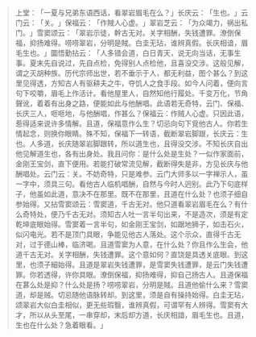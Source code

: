 > 上堂：​「一夏与兄弟东语西话，看翠岩眉毛在么？​」长庆云：​「生也。​」云门云：​「关。​」保福云：​「作賊人心虚。​」翠岩芝云：​「为众竭力，祸出私门。​」雪窦颂云：​「翠岩示徒，幹古无对。关字相酬，失钱遭罪。潦倒保福，抑扬难得。唠唠翠岩，分明是賊。白圭无玷，谁辨真假。长庆相谙，眉毛生也。​」圜悟勤拈云：​「人多错会道，白日青天，说无向当话，无事生事。夏末先自说过，先自点检，免得别人点检他，且喜没交涉。这般见解，谓之灭胡种族。历代宗师出世，若不垂示于人，都无利益，图个甚么？到这里见得透，方知古人有驱耕夫之牛，夺饥人之食手段。如今人问着，便向言句下咬嚼，眉毛上作活计。看他屋里人，自然知他行履处。千变万化，节角聲讹，着着有出身之路，便能如此与他酬唱。此语若无奇特，云门、保福、长庆三人，咂咂地，与他酬唱，作甚么？保福云：作贼人心虚。只因此语，惹得适来说许多情解。且道，保福意作么生？切忌向句下覓他古人。你若生情起念，则换你眼睛。殊不知，保福下一转语，截断翠岩脚跟，长庆云：生也。人多道，长庆随翠岩脚跟转，所以道生也，且得没交涉。不知长庆自出他见解道生也，各有出身处。我且问你：是什么处是生处？一似作家面前，金刚王宝剑，直下便用。若能打破常流见解，截断得失是非，方见长庆与他酬唱处。云门云：关。不妨奇特，只是难参。云门大师多以一字禅示人，虽一字中，须具三句。看他古人临机唱酬，自然与今时人迥别。此乃下句底样子，他虽如此道，意决不在那里。既不在那里，且道在什么处？也须子细自参始得。又拈雪窦颂云：雪窦道，千古无对。他只道看翠岩眉毛在么？有什么奇特处，便乃千古无对。须知古人吐一言半句出来，不是造次，须是有定乾坤底眼始得。雪窦着一言半句，如金刚王宝剑，如踞地狮子，如击石火，似闪电光。若不是顶门具眼，争能见他古人落处。这个示众，直得千古无对，过于德山棒，临济喝。且道雪窦为人意，在什么处？你且作么生会，他道千古无对。关字相酬，失钱遭罪。这个意如何？直饶是具透关底眼。到这里，也须子細始得。且道是翠岩失钱遭罪，是雪窦失钱遭罪，是云门失钱遭罪。你若透得，许你具眼。潦倒保福，抑扬难得，抑自己扬古人。且道保福在葚么处是抑？什么处是扬？唠唠翠岩，分明是賊。且道他偷什么来？雪窦道，却是贼。切忌随他语脉转却。到这里，须是自有操持始得。白圭无玷，颂翠岩大似白圭相似，更无些瑕翳，谁辨真假，可谓罕有人辨得。雪窦有大才，所以从头至尾，一串穿却，末后却方道，长庆相諳，眉毛生也。且道，生也在什么处？急着眼看。​」


